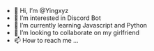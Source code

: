 - 👋 Hi, I’m @Yingxyz
- 👀 I’m interested in Discord Bot
- 🌱 I’m currently learning Javascript and Python
- 💞️ I’m looking to collaborate on my girlfriend
- 📫 How to reach me ...

<!---
Yingxyz/Yingxyz is a ✨ special ✨ repository because its `README.md` (this file) appears on your GitHub profile.
You can click the Preview link to take a look at your changes.
--->
